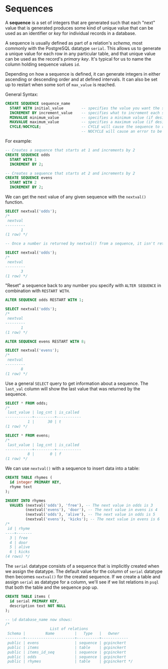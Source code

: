 # Sequences

A **sequence** is a set of integers that are generated such that each "next" value that is generated produces some kind of unique value that can be used as an identifier or _key_ for individual records in a database.

A sequence is usually defined as part of a relation's _schema_, most commonly with the PostgreSQL datatype `serial`. This allows us to generate a unique value for each row in any particular table, and that unique value can be used as the record's _primary key_. It's typical for us to name the column holding sequence values `id`.

Depending on how a sequence is defined, it can generate integers in either ascending or descending order and at defined intervals. It can also be set up to restart when some sort of `max_value` is reached.

General Syntax:

```sql
CREATE SEQUENCE sequence_name
  START WITH initial_value        -- specifies the value you want the sequence to start at
  INCREMENT BY increment_value    -- specifies what to increment each sequence value by to get the next one
  MINVALUE minimum_value          -- specifies a minimum value (if desired)
  MAXVALUE maximum_value          -- specifies a maximum value (if desired)
  CYCLE/NOCYCLE;                  -- CYCLE will cause the sequence to restart if it reaches a limit
                                  -- NOCYCLE will cause an error to be thrown if the limit is reached
```

For example:

```sql
-- Creates a sequence that starts at 1 and increments by 2
CREATE SEQUENCE odds
  START WITH 1
  INCREMENT BY 2;

-- Creates a sequence that starts at 2 and increments by 2
CREATE SEQUENCE evens
  START WITH 2
  INCREMENT BY 2;
```

We can get the next value of any given sequence with the `nextval()` function.

```sql
SELECT nextval('odds');
/*
 nextval
---------
       1
(1 row) */

-- Once a number is returned by nextval() from a sequence, it isn't returned again

SELECT nextval('odds');
/*
 nextval
---------
       3
(1 row) */
```

"Reset" a sequence back to any number you specify with `ALTER SEQUENCE` in combination with `RESTART WITH`.

```sql
ALTER SEQUENCE odds RESTART WITH 1;

SELECT nextval('odds');
/*
 nextval
---------
       1
(1 row) */

ALTER SEQUENCE evens RESTART WITH 8;

SELECT nextval('evens');
/*
 nextval
---------
       8
(1 row) */
```

Use a general `SELECT` query to get information about a sequence. The `last_val` column will show the last value that was returned by the sequence.

```sql
SELECT * FROM odds;
/*
 last_value | log_cnt | is_called
------------+---------+-----------
          1 |      30 | t
(1 row) */

SELECT * FROM evens;
/*
 last_value | log_cnt | is_called
------------+---------+-----------
          8 |       0 | f
(1 row) */
```

We can use `nextval()` with a sequence to insert data into a table:

```sql
CREATE TABLE rhymes (
  id integer PRIMARY KEY,
  rhyme text
);

INSERT INTO rhymes
  VALUES (nextval('odds'), 'free'), -- The next value in odds is 3
         (nextval('evens'), 'door'), -- The next value in evens is 4
         (nextval('odds'), 'alive'), -- The next value in odds is 5
         (nextval('evens'), 'kicks'); -- The next value in evens is 6
/*
 id | rhyme
----+-------
  3 | free
  4 | door
  5 | alive
  6 | kicks
(4 rows) */
```

The `serial` datatype consists of a sequence that is implicitly created when we assign the datatype. The default value for the column of `serial` datatype then becomes `nextval()` for the created sequence. If we create a table and assign `serial` as datatype for a column, we'll see if we list relations in `psql` that both the table and the sequence pop up.

```sql
CREATE TABLE items (
  id serial PRIMARY KEY,
  description text NOT NULL
);

-- \d database_name now shows:
/*
                    List of relations
 Schema |         Name         |   Type   |   Owner
--------+----------------------+----------+------------
 public | evens                | sequence | gcpinckert
 public | items                | table    | gcpinckert
 public | items_id_seq         | sequence | gcpinckert
 public | odds                 | sequence | gcpinckert
 public | rhymes               | table    | gcpinckert */
```
